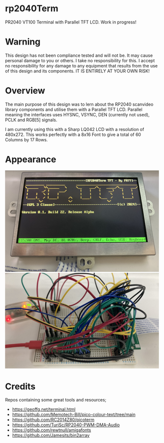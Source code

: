 # rp2040Term
PR2040 VT100 Terminal with Parallel TFT LCD. Work in progress!

# Warning
This design has not been compliance tested and will not be. It may cause personal damage to you or others. I take no responsibility for this. I accept no responsibility for any damage to any equipment that results from the use of this design and its components. IT IS ENTIRELY AT YOUR OWN RISK!

# Overview
The main purpose of this design was to lern about the RP2040 scanvideo library components and utilise them with a Parallel TFT LCD. Parallel meaning the interfaces uses HYSNC, VSYNC, DEN (currently not used), PCLK and RGB[5] signals.

I am currently using this with a Sharp LQ042 LCD with a resolution of 480x272. This works perfectly with a 8x16 Font to give a total of 60 Columns by 17 Rows.

# Appearance
![LCD Screen](/Images/lcdScreen.jpg)
![Mess Of Wires](/Images/messOfWires.jpg)

# Credits
Repos containing some great tools and resources;
- https://geoffg.net/terminal.html
- https://github.com/Memotech-Bill/pico-colour-text/tree/main
- https://github.com/RC2014Z80/picoterm
- https://github.com/TuriSc/RP2040-PWM-DMA-Audio
- https://github.com/rewtnull/amigafonts
- https://github.com/Jamesits/bin2array
